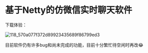 # 基于Netty的仿微信实时聊天软件
下载体验：

![118_570a077f372d89923435689f86799ed3](https://user-images.githubusercontent.com/67252967/157615509-d304bff5-5210-4db1-b8bd-20ea65b116eb.png)

目前软件仍有许多bug和尚未完成的功能，目前十分繁忙待空闲时再改😂
